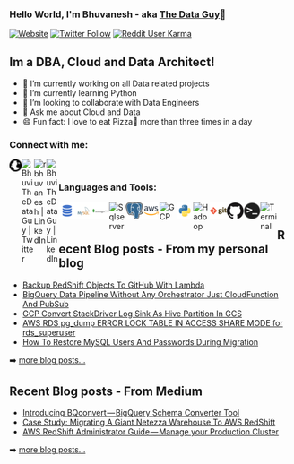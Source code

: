 ### Hello World, I'm Bhuvanesh - aka [The Data Guy](https://thedataguy.in)👋
[![Website](https://img.shields.io/website?label=TheDataGuy.IN&style=for-the-badge&up_message=UP&url=https%3A%2F%2Fthedataguy.in)](https://thedataguy.in)
[![Twitter Follow](https://img.shields.io/twitter/follow/BhuviTheDataGuy?color=%231DA1F2&label=Follow%20me%20on%20Twitter&logo=Twitter&style=for-the-badge)](https://twitter.com/BhuviTheDataGuy)
[![Reddit User Karma](https://img.shields.io/reddit/user-karma/combined/TheSQLadmin?label=Reddit%20Karma&logo=reddit&style=for-the-badge)](https://reddit.com/u/thesqladmin)

## Im a DBA, Cloud and Data Architect!

- 🔭 I’m currently working on all Data related projects
- 🌱 I’m currently learning Python
- 👯 I’m looking to collaborate with Data Engineers
- 💬 Ask me about Cloud and Data
- 😄 Fun fact: I love to eat Pizza🍕 more than three times in a day

### Connect with me:

[<img align="left" alt="thedataguy.in" width="22px" src="https://raw.githubusercontent.com/iconic/open-iconic/master/svg/globe.svg" />](https://thedataguy.in)
[<img align="left" alt="BhuviTheDataGuy | Twitter" width="22px" src="https://cdn.jsdelivr.net/npm/simple-icons@v3/icons/twitter.svg" />](https://twitter.com/BhuviTheDataGuy)
[<img align="left" alt="rbhuvanesh | LinkedIn" width="22px" src="https://cdn.jsdelivr.net/npm/simple-icons@v3/icons/linkedin.svg" />](https://linkedin.com/rbhuvanesh)
[<img align="left" alt="BhuviTheDataGuy | LinkedIn" width="22px" src="https://cdn.jsdelivr.net/npm/simple-icons@v3/icons/medium.svg" />](https://medium.com/BhuviTheDataGuy)

<br />

### Languages and Tools:

[<img align="left" alt="SQL" width="30px" src="https://raw.githubusercontent.com/github/explore/80688e429a7d4ef2fca1e82350fe8e3517d3494d/topics/sql/sql.png" />]()
[<img align="left" alt="MySQL" width="30px" src="https://raw.githubusercontent.com/github/explore/80688e429a7d4ef2fca1e82350fe8e3517d3494d/topics/mysql/mysql.png" />]()
[<img align="left" alt="MongoDB" width="30px" src="https://raw.githubusercontent.com/github/explore/80688e429a7d4ef2fca1e82350fe8e3517d3494d/topics/mongodb/mongodb.png" />]()
[<img align="left" alt="Sqlserver" width="30px" src="https://seeklogo.com/images/M/microsoft-sql-server-logo-96AF49E2B3-seeklogo.com.png" />]()
[<img align="left" alt="PostgreSQL" width="30px" src="https://raw.githubusercontent.com/github/explore/80688e429a7d4ef2fca1e82350fe8e3517d3494d/topics/postgresql/postgresql.png" />]()
[<img align="left" alt="AWS" width="30px" src="https://raw.githubusercontent.com/github/explore/fbceb94436312b6dacde68d122a5b9c7d11f9524/topics/aws/aws.png" />]()
[<img align="left" alt="GCP" width="30px" src="https://seeklogo.com/images/G/google-cloud-logo-ADE788217F-seeklogo.com.png" />]()
[<img align="left" alt="Python" width="30px" src="https://raw.githubusercontent.com/github/explore/80688e429a7d4ef2fca1e82350fe8e3517d3494d/topics/python/python.png" />]()
[<img align="left" alt="Hadoop" width="30px" src="https://seeklogo.com/images/H/hadoop-logo-D36814CB84-seeklogo.com.png" />]()
[<img align="left" alt="Git" width="30px" src="https://raw.githubusercontent.com/github/explore/80688e429a7d4ef2fca1e82350fe8e3517d3494d/topics/git/git.png" />]()
[<img align="left" alt="GitHub" width="30px" src="https://raw.githubusercontent.com/github/explore/78df643247d429f6cc873026c0622819ad797942/topics/github/github.png" />]()
[<img align="left" alt="Terminal" width="30px" src="https://raw.githubusercontent.com/github/explore/80688e429a7d4ef2fca1e82350fe8e3517d3494d/topics/terminal/terminal.png" />]()
[<img align="left" alt="Terminal" width="30px" src="https://seeklogo.com/images/E/elasticsearch-logo-C75C4578EC-seeklogo.com.png" />]()

<br />

##  Recent Blog posts - From my personal blog
<!-- BLOG-POST-LIST:START -->
- [Backup RedShift Objects To GitHub With Lambda](https://thedataguy.in/backup-redshift-objects-to-github-with-lambda/)
- [BigQuery Data Pipeline Without Any Orchestrator Just CloudFunction And PubSub](https://thedataguy.in/bigquery-data-pipeline-without-any-orchestrator-just-cloudfunction-pubsub/)
- [GCP Convert StackDriver Log Sink As Hive Partition In GCS](https://thedataguy.in/gcp-convert-stackdriver-log-sink-hive-partition-in-gcs/)
- [AWS RDS pg_dump ERROR LOCK TABLE IN ACCESS SHARE MODE for rds_superuser](https://thedataguy.in/aws-rds-pg_dump-error-lock-table-access-share-mode/)
- [How To Restore MySQL Users And Passwords During Migration](https://thedataguy.in/how-to-restore-mysql-users-passwords-during-migration/)
<!-- BLOG-POST-LIST:END -->

➡️ [more blog posts...](https://thedataguy.in)

##  Recent Blog posts - From Medium
<!-- MEDIUM-POST-LIST:START -->
- [Introducing BQconvert — BigQuery Schema Converter Tool](https://medium.com/searce/introducing-bqconvert-bigquery-schema-converter-tool-a6e1f02d33e1?source=rss-a91d41722a05------2)
- [Case Study: Migrating A Giant Netezza Warehouse To AWS RedShift](https://medium.com/searce/case-study-migrating-a-giant-netezza-warehouse-to-aws-redshift-fe41391e2f65?source=rss-a91d41722a05------2)
- [AWS RedShift Administrator Guide — Manage your Production Cluster](https://medium.com/searce/aws-redshift-administrator-guide-manage-your-production-cluster-c720cde43474?source=rss-a91d41722a05------2)
<!-- MEDIUM-POST-LIST:END -->

➡️ [more blog posts...](https://medium.com/Bhuvithedataguy)